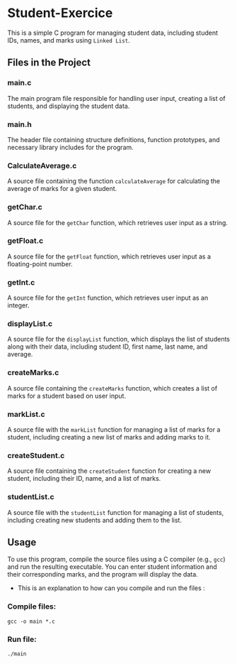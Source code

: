 # Student-Exercice

This is a simple C program for managing student data, including student IDs, names, and marks using `Linked List`.

## Files in the Project

### main.c

The main program file responsible for handling user input, creating a list of students, and displaying the student data.

### main.h

The header file containing structure definitions, function prototypes, and necessary library includes for the program.

### CalculateAverage.c

A source file containing the function `calculateAverage` for calculating the average of marks for a given student.

### getChar.c

A source file for the `getChar` function, which retrieves user input as a string.

### getFloat.c

A source file for the `getFloat` function, which retrieves user input as a floating-point number.

### getInt.c

A source file for the `getInt` function, which retrieves user input as an integer.

### displayList.c

A source file for the `displayList` function, which displays the list of students along with their data, including student ID, first name, last name, and average.

### createMarks.c

A source file containing the `createMarks` function, which creates a list of marks for a student based on user input.

### markList.c

A source file with the `markList` function for managing a list of marks for a student, including creating a new list of marks and adding marks to it.

### createStudent.c

A source file containing the `createStudent` function for creating a new student, including their ID, name, and a list of marks.

### studentList.c

A source file with the `studentList` function for managing a list of students, including creating new students and adding them to the list.

## Usage

To use this program, compile the source files using a C compiler (e.g., `gcc`) and run the resulting executable. You can enter student information and their corresponding marks, and the program will display the data.

* This is an explanation to how can you compile and run the files :
  
### Compile files:
```
gcc -o main *.c
```
### Run file:
```
./main
```
